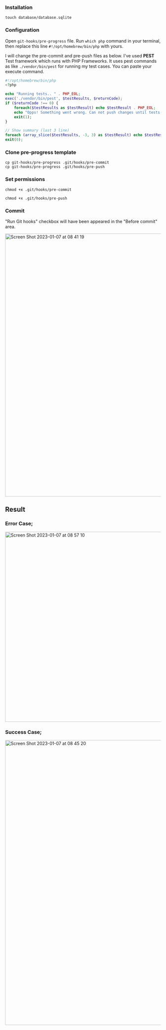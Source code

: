 ### Installation
```touch database/database.sqlite```

### Configuration
Open ```git-hooks/pre-progress``` file.
Run ```which php``` command in your terminal, then replace this line ```#!/opt/homebrew/bin/php``` with yours. 

I will change the pre-commit and pre-push files as below. I've used <strong>PEST</strong> Test framework which runs with PHP Frameworks. It uses pest commands as like ```./vendor/bin/pest``` for running my test cases. You can paste your execute command. 

```php
#!/opt/homebrew/bin/php
<?php

echo "Running tests.. " . PHP_EOL;
exec('./vendor/bin/pest', $testResults, $returnCode);
if ($returnCode !== 0) {
    foreach($testResults as $testResult) echo $testResult . PHP_EOL;
    echo "Opps! Something went wrong. Can not push changes until tests are OK." . PHP_EOL;
    exit(1);
}

// Show summary (last 3 line)
foreach (array_slice($testResults, -3, 3) as $testResult) echo $testResult . PHP_EOL;
exit(0);
```

### Clone pre-progress template 
```
cp git-hooks/pre-progress .git/hooks/pre-commit
cp git-hooks/pre-progress .git/hooks/pre-push
```

### Set permissions
```
chmod +x .git/hooks/pre-commit
```

```
chmod +x .git/hooks/pre-push
```

### Commit
"Run Git hooks" checkbox will have been appeared in the "Before commit" area.

<img width="851" alt="Screen Shot 2023-01-07 at 08 41 19" src="https://user-images.githubusercontent.com/4670039/211133153-ad3b7c5b-f631-4a7b-a43b-cb5727cfb1e9.png">


## Result
### Error Case;
<img width="615" alt="Screen Shot 2023-01-07 at 08 57 10" src="https://user-images.githubusercontent.com/4670039/211133613-aa73a13a-0f67-4b06-9f8c-b390f5a39bb8.png">

### Success Case;
<img width="922" alt="Screen Shot 2023-01-07 at 08 45 20" src="https://user-images.githubusercontent.com/4670039/211133362-12d749d3-3528-4d51-bfbe-fc56018323ca.png">
